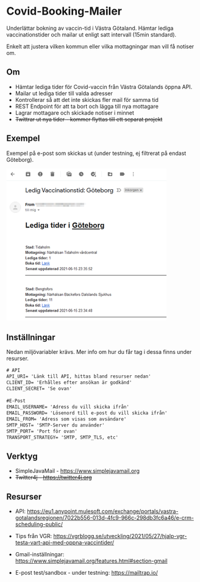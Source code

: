 # Covid-Booking-Mailer

Underlättar bokning av vaccin-tid i Västra Götaland. Hämtar lediga vaccinationstider och mailar ut enligt satt intervall (15min standard).

Enkelt att justera vilken kommun eller vilka mottagningar man vill få notiser om. 

## Om

* Hämtar lediga tider för Covid-vaccin från Västra Götalands öppna API.
* Mailar ut lediga tider till valda adresser
* Kontrollerar så att det inte skickas fler mail för samma tid
* REST Endpoint för att ta bort och lägga till nya mottagare
* Lagrar mottagare och skickade notiser i minnet
* ~~Twittrar ut nya tider - kommer flyttas till ett separat projekt~~

## Exempel

Exempel på e-post som skickas ut (under testning, ej filtrerat på endast Göteborg). 

![](readme.assets/exempel.png)

## Inställningar

Nedan miljövariabler krävs. Mer info om hur du får tag i dessa finns under resurser.

```
# API
API_URI= 'Länk till API, hittas bland resurser nedan'
CLIENT_ID= 'Erhålles efter ansökan är godkänd'
CLIENT_SECRET= 'Se ovan'

#E-Post
EMAIL_USERNAME= 'Adress du vill skicka ifrån'
EMAIL_PASSWORD= 'Lösenord till e-post du vill skicka ifrån'
EMAIL_FROM= 'Adress som visas som avsändare'
SMTP_HOST= 'SMTP-Server du använder'
SMTP_PORT= 'Port för ovan'
TRANSPORT_STRATEGY= 'SMTP, SMTP_TLS, etc'
```

## Verktyg

* SimpleJavaMail - https://www.simplejavamail.org
* ~~Twitter4j - https://twitter4j.org~~

## Resurser

* API: https://eu1.anypoint.mulesoft.com/exchange/portals/vastra-gotalandsregionen/7022b556-013d-4fc9-966c-298db3fc6a46/e-crm-scheduling-public/

* Tips från VGR: https://vgrblogg.se/utveckling/2021/05/27/hjalp-vgr-testa-vart-api-med-oppna-vaccintider/

* Gmail-inställningar: https://www.simplejavamail.org/features.html#section-gmail

* E-post test/sandbox - under testning: https://mailtrap.io/

